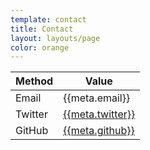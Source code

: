 ```yaml
---
template: contact
title: Contact
layout: layouts/page
color: orange
---
```


| Method  | Value                                                   |
| ------- | ------------------------------------------------------- |
| Email   | {{meta.email}}                                          |
| Twitter | [{{meta.twitter}}](http://twitter.com/{{meta.twitter}}) |
| GitHub  | [{{meta.github}}](http://github.com/{{meta.github}})    |
